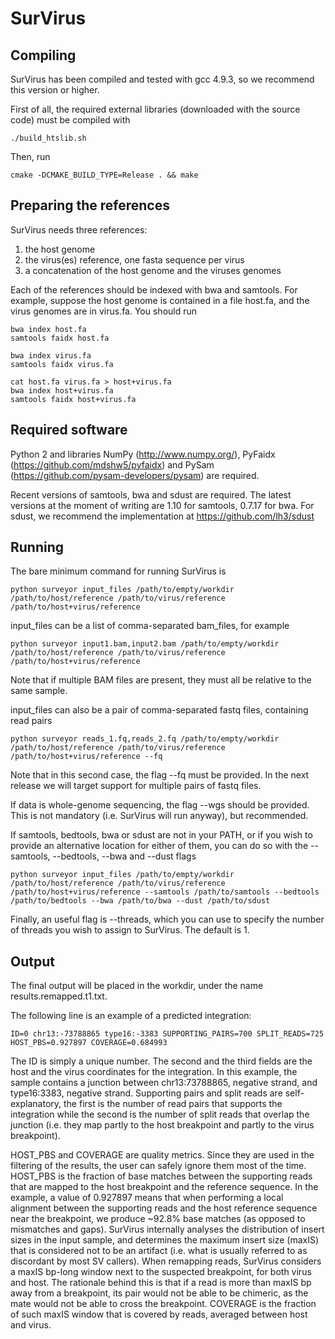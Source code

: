 # SurVirus

## Compiling

SurVirus has been compiled and tested with gcc 4.9.3, so we recommend this version or higher.

First of all, the required external libraries (downloaded with the source code) must be compiled with
```
./build_htslib.sh
```

Then, run
```
cmake -DCMAKE_BUILD_TYPE=Release . && make
```

## Preparing the references

SurVirus needs three references:
1) the host genome
2) the virus(es) reference, one fasta sequence per virus
3) a concatenation of the host genome and the viruses genomes

Each of the references should be indexed with bwa and samtools. For example, suppose the host genome is contained in a file host.fa, and the virus genomes are in virus.fa. You should run
```
bwa index host.fa
samtools faidx host.fa

bwa index virus.fa
samtools faidx virus.fa

cat host.fa virus.fa > host+virus.fa
bwa index host+virus.fa
samtools faidx host+virus.fa
```

## Required software

Python 2 and libraries NumPy (http://www.numpy.org/), PyFaidx (https://github.com/mdshw5/pyfaidx) and PySam (https://github.com/pysam-developers/pysam) are required. 

Recent versions of samtools, bwa and sdust are required. The latest versions at the moment of writing are 1.10 for samtools, 0.7.17 for bwa.
For sdust, we recommend the implementation at https://github.com/lh3/sdust

## Running

The bare minimum command for running SurVirus is 
```
python surveyor input_files /path/to/empty/workdir /path/to/host/reference /path/to/virus/reference /path/to/host+virus/reference 
```

input_files can be a list of comma-separated bam_files, for example
```
python surveyor	input1.bam,input2.bam /path/to/empty/workdir /path/to/host/reference /path/to/virus/reference /path/to/host+virus/reference
```
Note that if multiple BAM files are present, they must all be relative to the same sample.

input_files can also be a pair of comma-separated fastq files, containing read pairs
```
python surveyor reads_1.fq,reads_2.fq /path/to/empty/workdir /path/to/host/reference /path/to/virus/reference /path/to/host+virus/reference --fq
```
Note that in this second case, the flag --fq must be provided.
In the next release we will target support for multiple pairs of fastq files.

If data is whole-genome sequencing, the flag --wgs should be provided. This is not mandatory (i.e. SurVirus will run anyway), but recommended.

If samtools, bedtools, bwa or sdust are not in your PATH, or if you wish to provide an alternative location for either of them, you can do so with the --samtools, --bedtools, --bwa and --dust flags
```
python surveyor input_files /path/to/empty/workdir /path/to/host/reference /path/to/virus/reference /path/to/host+virus/reference --samtools /path/to/samtools --bedtools /path/to/bedtools --bwa /path/to/bwa --dust /path/to/sdust
```

Finally, an useful flag is --threads, which you can use to specify the number of threads you wish to assign to SurVirus. The default is 1.

## Output

The final output will be placed in the workdir, under the name results.remapped.t1.txt.

The following line is an example of a predicted integration:
```
ID=0 chr13:-73788865 type16:-3383 SUPPORTING_PAIRS=700 SPLIT_READS=725 HOST_PBS=0.927897 COVERAGE=0.684993
```

The ID is simply a unique number. The second and the third fields are the host and the virus coordinates for the integration. In this example, the sample contains a junction between chr13:73788865, negative strand, and type16:3383, negative strand.
Supporting pairs and split reads are self-explanatory, the first is the number of read pairs that supports the integration while the second is the number of split reads that overlap the junction (i.e. they map partly to the host breakpoint and partly to the virus breakpoint).

HOST_PBS and COVERAGE are quality metrics. Since they are used in the filtering of the results, the user can safely ignore them most of the time. 
HOST_PBS is the fraction of base matches between the supporting reads that are mapped to the host breakpoint and the reference sequence. In the example, a value of 0.927897 means that when performing a local alignment between the supporting reads and the host reference sequence near the breakpoint, we produce ~92.8% base matches (as opposed to mismatches and gaps).
SurVirus internally analyses the distribution of insert sizes in the input sample, and determines the maximum insert size (maxIS) that is considered not to be an artifact (i.e. what is usually referred to as discordant by most SV callers). When remapping reads, SurVirus considers a maxIS bp-long window next to the suspected breakpoint, for both virus and host. The rationale behind this is that if a read is more than maxIS bp away from a breakpoint, its pair would not be able to be chimeric, as the mate would not be able to cross the breakpoint.
COVERAGE is the fraction of such maxIS window that is covered by reads, averaged between host and virus.
